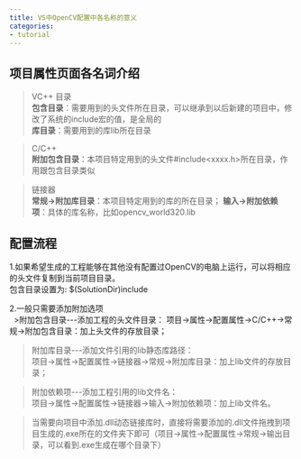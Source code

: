 ```yaml
---
title: VS中OpenCV配置中各名称的意义
categories: 
- tutorial
---
```


## 项目属性页面各名词介绍
> VC++ 目录  
**包含目录**：需要用到的头文件所在目录，可以继承到以后新建的项目中，修改了系统的include宏的值，是全局的  
**库目录**：需要用到的库lib所在目录

> C/C++  
**附加包含目录**：本项目特定用到的头文件#include<xxxx.h>所在目录，作用跟包含目录类似

> 链接器  
**常规->附加库目录**：本项目特定用到的库的所在目录；
**输入->附加依赖项**：具体的库名称，比如opencv_world320.lib

## 配置流程
1.如果希望生成的工程能够在其他没有配置过OpenCV的电脑上运行，可以将相应的头文件复制到当前项目目录。  
包含目录设置为: $(SolutionDir)include

2.一般只需要添加附加选项  
   >附加包含目录---添加工程的头文件目录：
      项目->属性->配置属性->C/C++->常规->附加包含目录：加上头文件的存放目录； 
      
   >附加库目录---添加文件引用的lib静态库路径：  
      项目->属性->配置属性->链接器->常规->附加库目录：加上lib文件的存放目录；  
      
   >附加依赖项---添加工程引用的lib文件名：  
      项目->属性->配置属性->链接器->输入->附加依赖项：加上lib文件名。 
      
   >当需要向项目中添加.dll动态链接库时，直接将需要添加的.dll文件拖拽到项目生成的.exe所在的文件夹下即可（项目->属性->配置属性->常规->输出目录，可以看到.exe生成在哪个目录下）
